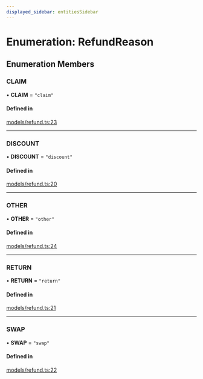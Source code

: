 ```yaml
---
displayed_sidebar: entitiesSidebar
---
```


# Enumeration: RefundReason

## Enumeration Members

### CLAIM

• **CLAIM** = ``"claim"``

#### Defined in

[models/refund.ts:23](https://github.com/medusajs/medusa/blob/884322447/packages/medusa/src/models/refund.ts#L23)

___

### DISCOUNT

• **DISCOUNT** = ``"discount"``

#### Defined in

[models/refund.ts:20](https://github.com/medusajs/medusa/blob/884322447/packages/medusa/src/models/refund.ts#L20)

___

### OTHER

• **OTHER** = ``"other"``

#### Defined in

[models/refund.ts:24](https://github.com/medusajs/medusa/blob/884322447/packages/medusa/src/models/refund.ts#L24)

___

### RETURN

• **RETURN** = ``"return"``

#### Defined in

[models/refund.ts:21](https://github.com/medusajs/medusa/blob/884322447/packages/medusa/src/models/refund.ts#L21)

___

### SWAP

• **SWAP** = ``"swap"``

#### Defined in

[models/refund.ts:22](https://github.com/medusajs/medusa/blob/884322447/packages/medusa/src/models/refund.ts#L22)

